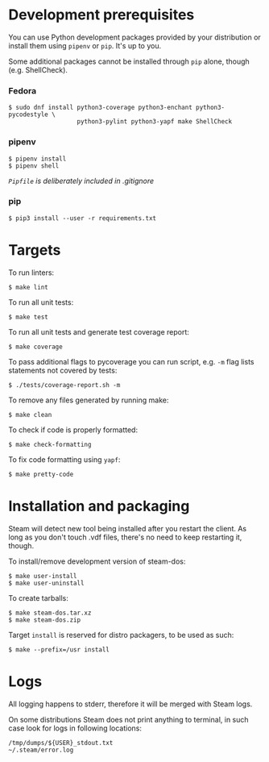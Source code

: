 # Development prerequisites

You can use Python development packages provided by your distribution or
install them using `pipenv` or `pip`.  It's up to you.

Some additional packages cannot be installed through `pip` alone, though
(e.g. ShellCheck).

### Fedora

    $ sudo dnf install python3-coverage python3-enchant python3-pycodestyle \
                       python3-pylint python3-yapf make ShellCheck

### pipenv

    $ pipenv install
    $ pipenv shell

*`Pipfile` is deliberately included in .gitignore*

### pip

    $ pip3 install --user -r requirements.txt


# Targets

To run linters:

    $ make lint

To run all unit tests:

    $ make test

To run all unit tests and generate test coverage report:

    $ make coverage

To pass additional flags to pycoverage you can run script, e.g. `-m` flag lists
statements not covered by tests:

    $ ./tests/coverage-report.sh -m

To remove any files generated by running make:

    $ make clean

To check if code is properly formatted:

    $ make check-formatting

To fix code formatting using `yapf`:

    $ make pretty-code


# Installation and packaging

Steam will detect new tool being installed after you restart the client.
As long as you don't touch .vdf files, there's no need to keep restarting
it, though.

To install/remove development version of steam-dos:

    $ make user-install
    $ make user-uninstall

To create tarballs:

    $ make steam-dos.tar.xz
    $ make steam-dos.zip

Target `install` is reserved for distro packagers, to be used as such:

    $ make --prefix=/usr install


# Logs

All logging happens to stderr, therefore it will be merged with Steam logs.

On some distributions Steam does not print anything to terminal, in such case
look for logs in following locations:

    /tmp/dumps/${USER}_stdout.txt
    ~/.steam/error.log
